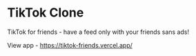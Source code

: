 # TikTok Clone 

TikTok for friends - have a feed only with your friends sans ads!


View app - https://tiktok-friends.vercel.app/
